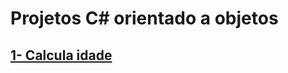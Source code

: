 <h1>Projetos C# orientado a objetos</h1>

<a href="https://github.com/GilvanFarias/Transferencia-Bancaria"><h2>1- Calcula idade</h2></a>
